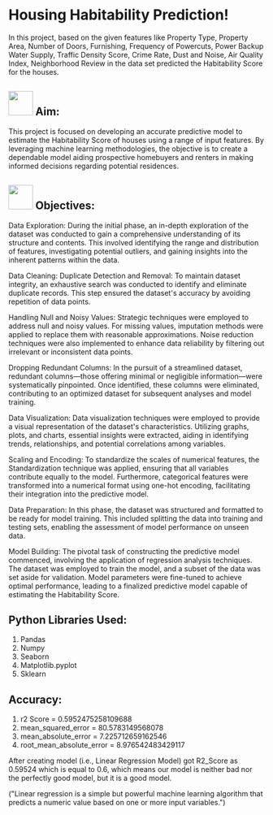 # Housing Habitability Prediction!
In this project, based on the given features like Property Type, Property Area, Number of Doors, Furnishing, Frequency of Powercuts, Power Backup Water Supply, Traffic Density Score, Crime Rate, Dust and Noise, Air Quality Index, Neighborhood Review in the data set predicted the Habitability Score for the houses. 

##  <img src="https://github.com/yasmeenustad/Placements-Data-Analysis-Excel-Project/assets/112754746/030e1f21-e04f-4cbd-b301-3576c8c1acc3"  width="48" height="48"> Aim:
This project is focused on developing an accurate predictive model to estimate the Habitability Score of houses using a range of input features. By leveraging machine learning methodologies, the objective is to create a dependable model aiding prospective homebuyers and renters in making informed decisions regarding potential residences.

##  <img src="https://github.com/yasmeenustad/Placements-Data-Analysis-Excel-Project/assets/112754746/057551de-877a-4a41-916c-d47e81053404"  width="48" height="48"> Objectives:
Data Exploration:
During the initial phase, an in-depth exploration of the dataset was conducted to gain a comprehensive understanding of its structure and contents. This involved identifying the range and distribution of features, investigating potential outliers, and gaining insights into the inherent patterns within the data.

Data Cleaning:
Duplicate Detection and Removal: To maintain dataset integrity, an exhaustive search was conducted to identify and eliminate duplicate records. This step ensured the dataset's accuracy by avoiding repetition of data points.

Handling Null and Noisy Values: Strategic techniques were employed to address null and noisy values. For missing values, imputation methods were applied to replace them with reasonable approximations. Noise reduction techniques were also implemented to enhance data reliability by filtering out irrelevant or inconsistent data points.

Dropping Redundant Columns: In the pursuit of a streamlined dataset, redundant columns—those offering minimal or negligible information—were systematically pinpointed. Once identified, these columns were eliminated, contributing to an optimized dataset for subsequent analyses and model training.

Data Visualization:
Data visualization techniques were employed to provide a visual representation of the dataset's characteristics. Utilizing graphs, plots, and charts, essential insights were extracted, aiding in identifying trends, relationships, and potential correlations among variables.

Scaling and Encoding:
To standardize the scales of numerical features, the Standardization technique was applied, ensuring that all variables contribute equally to the model. Furthermore, categorical features were transformed into a numerical format using one-hot encoding, facilitating their integration into the predictive model.

Data Preparation:
In this phase, the dataset was structured and formatted to be ready for model training. This included splitting the data into training and testing sets, enabling the assessment of model performance on unseen data.

Model Building:
The pivotal task of constructing the predictive model commenced, involving the application of regression analysis techniques. The dataset was employed to train the model, and a subset of the data was set aside for validation. Model parameters were fine-tuned to achieve optimal performance, leading to a finalized predictive model capable of estimating the Habitability Score.
## Python Libraries Used:
1. Pandas
2. Numpy
3. Seaborn
4. Matplotlib.pyplot
5. Sklearn


## Accuracy:
1. r2 Score =  0.5952475258109688
2. mean_squared_error =  80.5783149568078
3. mean_absolute_error =  7.225712659162546
4. root_mean_absolute_error =  8.976542483429117
 
After creating model (i.e., Linear Regression Model) got R2_Score as 0.59524 which is equal to 0.6, which means our model is neither bad nor the perfectly good model, but it is a good model.

("Linear regression is a simple but powerful machine learning algorithm that predicts a numeric value based on one or more input variables.")
